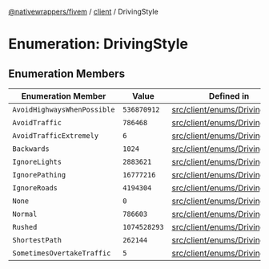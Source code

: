 [@nativewrappers/fivem](../../README.md) / [client](../README.md) / DrivingStyle

# Enumeration: DrivingStyle

## Enumeration Members

| Enumeration Member | Value | Defined in |
| ------ | ------ | ------ |
| `AvoidHighwaysWhenPossible` | `536870912` | [src/client/enums/Driving.ts:9](https://github.com/nativewrappers/fivem/blob/87bcb6b348baa538f549670f784fcd3ed14240d8/src/client/enums/Driving.ts#L9) |
| `AvoidTraffic` | `786468` | [src/client/enums/Driving.ts:7](https://github.com/nativewrappers/fivem/blob/87bcb6b348baa538f549670f784fcd3ed14240d8/src/client/enums/Driving.ts#L7) |
| `AvoidTrafficExtremely` | `6` | [src/client/enums/Driving.ts:8](https://github.com/nativewrappers/fivem/blob/87bcb6b348baa538f549670f784fcd3ed14240d8/src/client/enums/Driving.ts#L8) |
| `Backwards` | `1024` | [src/client/enums/Driving.ts:13](https://github.com/nativewrappers/fivem/blob/87bcb6b348baa538f549670f784fcd3ed14240d8/src/client/enums/Driving.ts#L13) |
| `IgnoreLights` | `2883621` | [src/client/enums/Driving.ts:4](https://github.com/nativewrappers/fivem/blob/87bcb6b348baa538f549670f784fcd3ed14240d8/src/client/enums/Driving.ts#L4) |
| `IgnorePathing` | `16777216` | [src/client/enums/Driving.ts:10](https://github.com/nativewrappers/fivem/blob/87bcb6b348baa538f549670f784fcd3ed14240d8/src/client/enums/Driving.ts#L10) |
| `IgnoreRoads` | `4194304` | [src/client/enums/Driving.ts:11](https://github.com/nativewrappers/fivem/blob/87bcb6b348baa538f549670f784fcd3ed14240d8/src/client/enums/Driving.ts#L11) |
| `None` | `0` | [src/client/enums/Driving.ts:2](https://github.com/nativewrappers/fivem/blob/87bcb6b348baa538f549670f784fcd3ed14240d8/src/client/enums/Driving.ts#L2) |
| `Normal` | `786603` | [src/client/enums/Driving.ts:3](https://github.com/nativewrappers/fivem/blob/87bcb6b348baa538f549670f784fcd3ed14240d8/src/client/enums/Driving.ts#L3) |
| `Rushed` | `1074528293` | [src/client/enums/Driving.ts:6](https://github.com/nativewrappers/fivem/blob/87bcb6b348baa538f549670f784fcd3ed14240d8/src/client/enums/Driving.ts#L6) |
| `ShortestPath` | `262144` | [src/client/enums/Driving.ts:12](https://github.com/nativewrappers/fivem/blob/87bcb6b348baa538f549670f784fcd3ed14240d8/src/client/enums/Driving.ts#L12) |
| `SometimesOvertakeTraffic` | `5` | [src/client/enums/Driving.ts:5](https://github.com/nativewrappers/fivem/blob/87bcb6b348baa538f549670f784fcd3ed14240d8/src/client/enums/Driving.ts#L5) |
